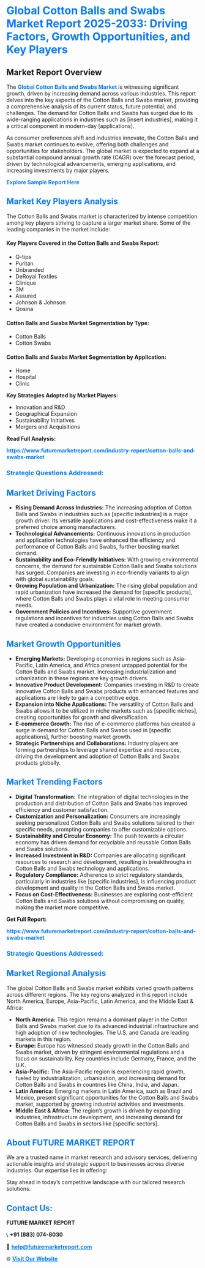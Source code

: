 <h1 style="color: #007BFF;">Global Cotton Balls and Swabs Market Report 2025-2033: Driving Factors, Growth Opportunities, and Key Players</h1>

<section id="overview">
<h2>Market Report Overview</h2>
<p>The <a href="https://www.futuremarketreport.com/industry-report/cotton-balls-and-swabs-market" style="color: #007BFF; text-decoration: none;"><strong>Global Cotton Balls and Swabs Market</strong></a> is witnessing significant growth, driven by increasing demand across various industries. This report delves into the key aspects of the Cotton Balls and Swabs market, providing a comprehensive analysis of its current status, future potential, and challenges. The demand for Cotton Balls and Swabs has surged due to its wide-ranging applications in industries such as [insert industries], making it a critical component in modern-day [applications].</p>
<p>As consumer preferences shift and industries innovate, the Cotton Balls and Swabs market continues to evolve, offering both challenges and opportunities for stakeholders. The global market is expected to expand at a substantial compound annual growth rate (CAGR) over the forecast period, driven by technological advancements, emerging applications, and increasing investments by major players.</p>
</section>

<section id="overview">
<p><a href="https://www.futuremarketreport.com/request-sample/reportId=64635" style="color: #007BFF; text-decoration: none;"><strong>Explore Sample Report Here</strong></a></p>
</section>

<section id="key-players">
<h2 style="color: #007BFF;">Market Key Players Analysis</h2>
<p>The Cotton Balls and Swabs market is characterized by intense competition among key players striving to capture a larger market share. Some of the leading companies in the market include:</p>
<h4>Key Players Covered in the Cotton Balls and Swabs Report:</h4>
<ul><li>Q-tips</li><li>Puritan</li><li>Unbranded</li><li>DeRoyal Textiles</li><li>Clinique</li><li>3M</li><li>Assured</li><li>Johnson &amp; Johnson</li><li>Qosina</li></ul>
<h4>Cotton Balls and Swabs Market Segmentation by Type:</h4>
<ul><li>Cotton Balls</li><li>Cotton Swabs</li></ul>

<h4>Cotton Balls and Swabs Market Segmentation by Application:</h4>
<ul><li>Home</li><li>Hospital</li><li>Clinic</li></ul>
<p><strong>Key Strategies Adopted by Market Players:</strong></p>
<ul>
<li>Innovation and R&D</li>
<li>Geographical Expansion</li>
<li>Sustainability Initiatives</li>
<li>Mergers and Acquisitions</li>
</ul>
</section>

<section>
<p><strong>Read Full Analysis: </strong></p><a href="https://www.futuremarketreport.com/industry-report/cotton-balls-and-swabs-market" style="color: #007BFF; text-decoration: none;"><strong>https://www.futuremarketreport.com/industry-report/cotton-balls-and-swabs-market</strong></a>
<h3 style="color: #007BFF;">Strategic Questions Addressed:</h3>
</section>

<section id="driving-factors">
<h2 style="color: #007BFF;">Market Driving Factors</h2>
<ul>
<li><strong>Rising Demand Across Industries:</strong> The increasing adoption of Cotton Balls and Swabs in industries such as [specific industries] is a major growth driver. Its versatile applications and cost-effectiveness make it a preferred choice among manufacturers.</li>
<li><strong>Technological Advancements:</strong> Continuous innovations in production and application technologies have enhanced the efficiency and performance of Cotton Balls and Swabs, further boosting market demand.</li>
<li><strong>Sustainability and Eco-Friendly Initiatives:</strong> With growing environmental concerns, the demand for sustainable Cotton Balls and Swabs solutions has surged. Companies are investing in eco-friendly variants to align with global sustainability goals.</li>
<li><strong>Growing Population and Urbanization:</strong> The rising global population and rapid urbanization have increased the demand for [specific products], where Cotton Balls and Swabs plays a vital role in meeting consumer needs.</li>
<li><strong>Government Policies and Incentives:</strong> Supportive government regulations and incentives for industries using Cotton Balls and Swabs have created a conducive environment for market growth.</li>
</ul>
</section>

<section id="growth-opportunities">
<h2 style="color: #007BFF;">Market Growth Opportunities</h2>
<ul>
<li><strong>Emerging Markets:</strong> Developing economies in regions such as Asia-Pacific, Latin America, and Africa present untapped potential for the Cotton Balls and Swabs market. Increasing industrialization and urbanization in these regions are key growth drivers.</li>
<li><strong>Innovative Product Development:</strong> Companies investing in R&D to create innovative Cotton Balls and Swabs products with enhanced features and applications are likely to gain a competitive edge.</li>
<li><strong>Expansion into Niche Applications:</strong> The versatility of Cotton Balls and Swabs allows it to be utilized in niche markets such as [specific niches], creating opportunities for growth and diversification.</li>
<li><strong>E-commerce Growth:</strong> The rise of e-commerce platforms has created a surge in demand for Cotton Balls and Swabs used in [specific applications], further boosting market growth.</li>
<li><strong>Strategic Partnerships and Collaborations:</strong> Industry players are forming partnerships to leverage shared expertise and resources, driving the development and adoption of Cotton Balls and Swabs products globally.</li>
</ul>
</section>

<section id="trending-factors">
<h2 style="color: #007BFF;">Market Trending Factors</h2>
<ul>
<li><strong>Digital Transformation:</strong> The integration of digital technologies in the production and distribution of Cotton Balls and Swabs has improved efficiency and customer satisfaction.</li>
<li><strong>Customization and Personalization:</strong> Consumers are increasingly seeking personalized Cotton Balls and Swabs solutions tailored to their specific needs, prompting companies to offer customizable options.</li>
<li><strong>Sustainability and Circular Economy:</strong> The push towards a circular economy has driven demand for recyclable and reusable Cotton Balls and Swabs solutions.</li>
<li><strong>Increased Investment in R&D:</strong> Companies are allocating significant resources to research and development, resulting in breakthroughs in Cotton Balls and Swabs technology and applications.</li>
<li><strong>Regulatory Compliance:</strong> Adherence to strict regulatory standards, particularly in industries like [specific industries], is influencing product development and quality in the Cotton Balls and Swabs market.</li>
<li><strong>Focus on Cost-Effectiveness:</strong> Businesses are exploring cost-efficient Cotton Balls and Swabs solutions without compromising on quality, making the market more competitive.</li>
</ul>
</section>

<section>
<p><strong>Get Full Report: </strong></p><a href="https://www.futuremarketreport.com/industry-report/cotton-balls-and-swabs-market" style="color: #007BFF; text-decoration: none;"><strong>https://www.futuremarketreport.com/industry-report/cotton-balls-and-swabs-market</strong></a>
<h3 style="color: #007BFF;">Strategic Questions Addressed:</h3>
</section>


<section id="regional-analysis">
<h2 style="color: #007BFF;">Market Regional Analysis</h2>
<p>The global Cotton Balls and Swabs market exhibits varied growth patterns across different regions. The key regions analyzed in this report include North America, Europe, Asia-Pacific, Latin America, and the Middle East & Africa:</p>
<ul>
<li><strong>North America:</strong> This region remains a dominant player in the Cotton Balls and Swabs market due to its advanced industrial infrastructure and high adoption of new technologies. The U.S. and Canada are leading markets in this region.</li>
<li><strong>Europe:</strong> Europe has witnessed steady growth in the Cotton Balls and Swabs market, driven by stringent environmental regulations and a focus on sustainability. Key countries include Germany, France, and the U.K.</li>
<li><strong>Asia-Pacific:</strong> The Asia-Pacific region is experiencing rapid growth, fueled by industrialization, urbanization, and increasing demand for Cotton Balls and Swabs in countries like China, India, and Japan.</li>
<li><strong>Latin America:</strong> Emerging markets in Latin America, such as Brazil and Mexico, present significant opportunities for the Cotton Balls and Swabs market, supported by growing industrial activities and investments.</li>
<li><strong>Middle East & Africa:</strong> The region’s growth is driven by expanding industries, infrastructure development, and increasing demand for Cotton Balls and Swabs in sectors like [specific sectors].</li>
</ul>
</section>

<footer>
<h2 style="color: #007BFF;">About FUTURE MARKET REPORT</h2>
<p>We are a trusted name in market research and advisory services, delivering actionable insights and strategic support to businesses across diverse industries. Our expertise lies in offering:</p>

<p>Stay ahead in today’s competitive landscape with our tailored research solutions.</p>

<h2 style="color: #007BFF;">Contact Us:</h2>
<p><strong>FUTURE MARKET REPORT</strong></p>
<p>📞 <strong>+91 (883) 074-8030</strong></p>
<p>📧 <strong><a href="mailto:help@futuremarketreport.com" style="color: #007BFF;">help@futuremarketreport.com</a></strong></p>
<p>🌐 <strong><a href="https://www.futuremarketreport.com/" style="color: #007BFF;">Visit Our Website</a></strong></p>
</footer>